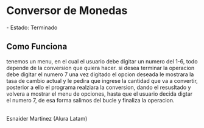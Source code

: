 <h1>Conversor de Monedas</h1>
- Estado: Terminado
<h2>Como Funciona</h2>
<p>tenemos un menu, en el cual el usuario debe digitar un numero del 1-6, todo depende de la conversion que quiera hacer. si desea terminar la operacion debe digitar el numero 7
una vez digitado el opcion deseada le mostrara la tasa de cambio actual y le pedira que ingrese la cantidad que va a convertir, posterior a ello el programa realziara la 
conversion, dando el resusltado y volvera a mostrar el menu de opciones, hasta que el usuario decida digtar el numero 7, de esa forma salimos del bucle y finaliza la operacion.
</p> <br>

<footer>Esnaider Martinez (Alura Latam)</footer>
